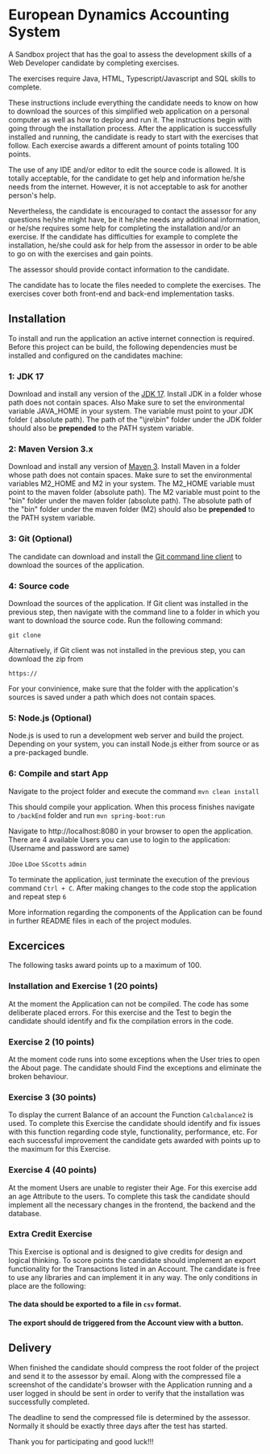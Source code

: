 # European Dynamics Accounting System

A Sandbox project that has the goal to assess the development skills of a Web Developer candidate by completing
exercises.

The exercises require Java, HTML, Typescript/Javascript and SQL skills to complete.

These instructions include everything the candidate needs to know on how to download the sources of this simplified web
application on a personal computer as well as how to deploy and run it. The instructions begin with going through the
installation process. After the application is successfully installed and running, the candidate is ready to start with
the exercises that follow. Each exercise awards a different amount of points totaling 100 points.

The use of any IDE and/or editor to edit the source code is allowed. It is totally acceptable, for the candidate to get
help and information he/she needs from the internet. However, it is not acceptable to ask for another person's help.

Nevertheless, the candidate is encouraged to contact the assessor for any questions he/she might have, be it he/she
needs any additional information, or he/she requires some help for completing the installation and/or an exercise. If
the candidate has difficulties for example to complete the installation, he/she could ask for help from the assessor in
order to be able to go on with the exercises and gain points.

The assessor should provide contact information to the candidate.

The candidate has to locate the files needed to complete the exercises. The exercises cover both front-end and back-end
implementation tasks.

## Installation

To install and run the application an active internet connection is required. Before this project can be build, the
following dependencies must be installed and configured on the candidates machine:

### 1: JDK 17

Download and install any version of the [JDK 17](https://www.oracle.com/java/technologies/downloads/#jdk17-windows).
Install JDK in a folder whose path does not contain spaces. Also Make sure to set the environmental variable JAVA_HOME
in your system. The variable must point to your JDK folder (
absolute path). The path of the "\jre\bin" folder under the JDK folder should also be **prepended** to the PATH system
variable.

### 2: Maven Version 3.x

Download and install any version of [Maven 3](https://maven.apache.org/download.cgi). Install Maven in a folder whose
path does not contain spaces. Make sure to set the environmental variables M2_HOME and M2 in your system. The M2_HOME
variable must point to the maven folder (absolute path). The M2 variable must point to the "bin" folder under the maven
folder (absolute path). The absolute path of the "bin" folder under the maven folder (M2) should also be **prepended**
to the PATH system variable.

### 3: Git (Optional)

The candidate can download and install the [Git command line client](https://git-scm.com/download/win) to download the
sources of the application.

### 4: Source code

Download the sources of the application. If Git client was installed in the previous step, then navigate with the
command line to a folder in which you want to download the source code. Run the following command:

```
git clone 
```

Alternatively, if Git client was not installed in the previous step, you can download the zip from

```
https://
```

For your convinience, make sure that the folder with the application's sources is saved under a path which does not
contain spaces.

### 5: Node.js (Optional)

Node.js is used to run a development web server and build the project. Depending on your system, you can install Node.js
either from source or as a pre-packaged bundle.

### 6: Compile and start App

Navigate to the project folder and execute the command `mvn clean install`

This should compile your application. When this process finishes navigate to `/backEnd` folder and
run `mvn spring-boot:run`

Navigate to http://localhost:8080 in your browser to open the application. There are 4 available Users you can use to
login to the application:
(Username and password are same)

`JDoe`
`LDoe`
`SScotts`
`admin`

To terminate the application, just terminate the execution of the previous command `Ctrl + C`. After making changes to
the code stop the application and repeat step `6`

More information regarding the components of the Application can be found in further README files in each of the project
modules.

## Excercices

The following tasks award points up to a maximum of 100.

### Installation and Exercise 1 (20 points)

At the moment the Application can not be compiled. The code has some deliberate placed errors. For this exercise and the
Test to begin the candidate should identify and fix the compilation errors in the code.

### Exercise 2 (10 points)

At the moment code runs into some exceptions when the User tries to open the About page. The candidate should Find the
exceptions and eliminate the broken behaviour.

### Exercise 3 (30 points)

To display the current Balance of an account the Function `Calcbalance2` is used. To complete this Exercise the
candidate should identify and fix issues with this function regarding code style, functionality, performance, etc. For
each successful improvement the candidate gets awarded with points up to the maximum for this Exercise.

### Exercise 4 (40 points)

At the moment Users are unable to register their Age. For this exercise add an age Attribute to the users. To complete
this task the candidate should implement all the necessary changes in the frontend, the backend and the database.

### Extra Credit Exercise

This Exercise is optional and is designed to give credits for design and logical thinking. To score points the candidate
should implement an export functionality for the Transactions listed in an Account. The candidate is free to use any
libraries and can implement it in any way. The only conditions in place are the following:

#### The data should be exported to a file in `csv` format.

#### The export should de triggered from the Account view with a button.

## Delivery

When finished the candidate should compress the root folder of the project and send it to the assessor by email. Along
with the compressed file a screenshot of the candidate's browser with the Application running and a user logged in
should be sent in order to verify that the installation was successfully completed.

The deadline to send the compressed file is determined by the assessor. Normally it should be exactly three days after
the test has started.

Thank you for participating and good luck!!!
